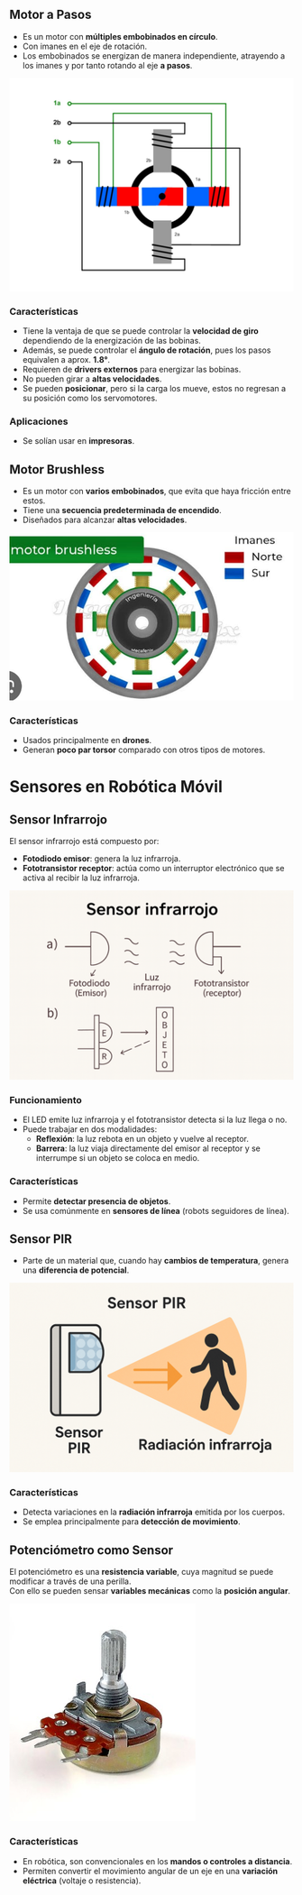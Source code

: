 ## Motor a Pasos
- Es un motor con **múltiples embobinados en círculo**.  
- Con imanes en el eje de rotación.  
- Los embobinados se energizan de manera independiente, atrayendo a los imanes y por tanto rotando al eje **a pasos**.  

![Motor a pasos](../img/motor-pasos.jpeg)

### Características
- Tiene la ventaja de que se puede controlar la **velocidad de giro** dependiendo de la energización de las bobinas.  
- Además, se puede controlar el **ángulo de rotación**, pues los pasos equivalen a aprox. **1.8°**.  
- Requieren de **drivers externos** para energizar las bobinas.  
- No pueden girar a **altas velocidades**.  
- Se pueden **posicionar**, pero si la carga los mueve, estos no regresan a su posición como los servomotores.  

### Aplicaciones
- Se solían usar en **impresoras**.  


## Motor Brushless
- Es un motor con **varios embobinados**, que evita que haya fricción entre estos.  
- Tiene una **secuencia predeterminada de encendido**.  
- Diseñados para alcanzar **altas velocidades**.  

![Motor Brushless](../img/motor-brushless.jpeg)

### Características
- Usados principalmente en **drones**.  
- Generan **poco par torsor** comparado con otros tipos de motores.  


# Sensores en Robótica Móvil

## Sensor Infrarrojo
El sensor infrarrojo está compuesto por:  
- **Fotodiodo emisor**: genera la luz infrarroja.  
- **Fototransistor receptor**: actúa como un interruptor electrónico que se activa al recibir la luz infrarroja.  

![Sensor IR](../img/sensor-infrarojo.png)

### Funcionamiento
- El LED emite luz infrarroja y el fototransistor detecta si la luz llega o no.  
- Puede trabajar en dos modalidades:  
  - **Reflexión**: la luz rebota en un objeto y vuelve al receptor.  
  - **Barrera**: la luz viaja directamente del emisor al receptor y se interrumpe si un objeto se coloca en medio.  

### Características
- Permite **detectar presencia de objetos**.  
- Se usa comúnmente en **sensores de línea** (robots seguidores de línea).  

## Sensor PIR
- Parte de un material que, cuando hay **cambios de temperatura**, genera una **diferencia de potencial**.  

![Sensor PIR](../img/sensor-pir)

### Características
- Detecta variaciones en la **radiación infrarroja** emitida por los cuerpos.  
- Se emplea principalmente para **detección de movimiento**.  



## Potenciómetro como Sensor
El potenciómetro es una **resistencia variable**, cuya magnitud se puede modificar a través de una perilla.  
Con ello se pueden sensar **variables mecánicas** como la **posición angular**.  

![Potenciómetro](../img/potenciometro.jpg)

### Características
- En robótica, son convencionales en los **mandos o controles a distancia**.  
- Permiten convertir el movimiento angular de un eje en una **variación eléctrica** (voltaje o resistencia).  
